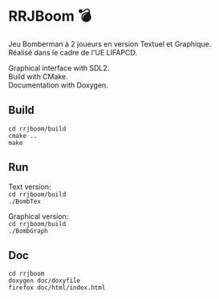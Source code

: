 # RRJBoom 💣  
Jeu Bomberman à 2 joueurs en version Textuel et Graphique.  
Réalisé dans le cadre de l'UE LIFAPCD.  
  
Graphical interface with SDL2.  
Build with CMake.  
Documentation with Doxygen.  
  
## Build  
``cd rrjboom/build``  
``cmake ..``  
``make``  
  
## Run  
Text version:  
``cd rrjboom/build``  
``./BombTex``  
  
Graphical version:  
``cd rrjboom/build``  
``./BombGraph``  
  
## Doc  
``cd rrjboom``  
``doxygen doc/doxyfile``  
``firefox doc/html/index.html``  